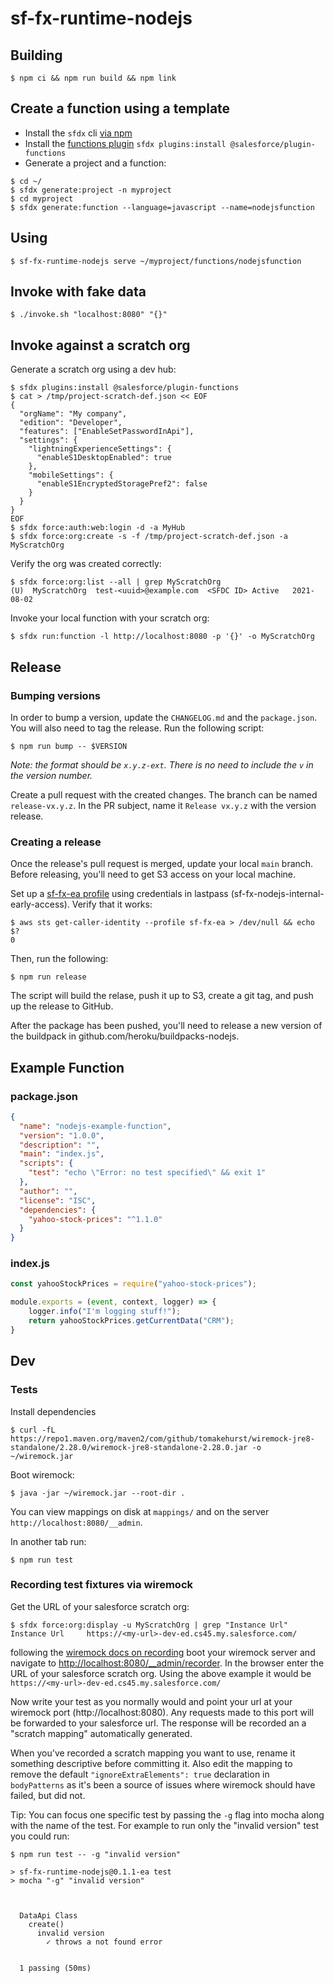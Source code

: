 # sf-fx-runtime-nodejs

## Building
```
$ npm ci && npm run build && npm link
```

## Create a function using a template

- Install the `sfdx` cli [via npm](https://developer.salesforce.com/docs/atlas.en-us.sfdx_setup.meta/sfdx_setup/sfdx_setup_install_cli.htm)
- Install the [functions plugin](https://github.com/salesforcecli/plugin-functions) `sfdx plugins:install @salesforce/plugin-functions`
- Generate a project and a function:

```
$ cd ~/
$ sfdx generate:project -n myproject
$ cd myproject
$ sfdx generate:function --language=javascript --name=nodejsfunction
```

## Using

```
$ sf-fx-runtime-nodejs serve ~/myproject/functions/nodejsfunction
```

## Invoke with fake data

```
$ ./invoke.sh "localhost:8080" "{}"
```

## Invoke against a scratch org

Generate a scratch org using a dev hub:

```
$ sfdx plugins:install @salesforce/plugin-functions
$ cat > /tmp/project-scratch-def.json << EOF
{
  "orgName": "My company",
  "edition": "Developer",
  "features": ["EnableSetPasswordInApi"],
  "settings": {
    "lightningExperienceSettings": {
      "enableS1DesktopEnabled": true
    },
    "mobileSettings": {
      "enableS1EncryptedStoragePref2": false
    }
  }
}
EOF
$ sfdx force:auth:web:login -d -a MyHub
$ sfdx force:org:create -s -f /tmp/project-scratch-def.json -a MyScratchOrg
```

Verify the org was created correctly:

```
$ sfdx force:org:list --all | grep MyScratchOrg
(U)  MyScratchOrg  test-<uuid>@example.com  <SFDC ID> Active   2021-08-02
```

Invoke your local function with your scratch org:

```
$ sfdx run:function -l http://localhost:8080 -p '{}' -o MyScratchOrg
```

## Release
### Bumping versions

In order to bump a version, update the `CHANGELOG.md` and the `package.json`. You will also need to tag the release. Run the following script:

```
$ npm run bump -- $VERSION
```

*Note: the format should be `x.y.z-ext`. There is no need to include the `v` in the version number.*

Create a pull request with the created changes. The branch can be named `release-vx.y.z`. In the PR subject, name it `Release vx.y.z` with the version release.

### Creating a release

Once the release's pull request is merged, update your local `main` branch. Before releasing, you'll need to get S3 access on your local machine.

Set up a [sf-fx-ea profile](https://docs.aws.amazon.com/cli/latest/userguide/cli-configure-profiles.html) using credentials in lastpass (sf-fx-nodejs-internal-early-access). Verify that it works:

```
$ aws sts get-caller-identity --profile sf-fx-ea > /dev/null && echo $?
0
```

Then, run the following:

```
$ npm run release
```

The script will build the relase, push it up to S3, create a git tag, and push up the release to GitHub.

After the package has been pushed, you'll need to release a new version of the buildpack in github.com/heroku/buildpacks-nodejs.

## Example Function
### package.json
```json
{
  "name": "nodejs-example-function",
  "version": "1.0.0",
  "description": "",
  "main": "index.js",
  "scripts": {
    "test": "echo \"Error: no test specified\" && exit 1"
  },
  "author": "",
  "license": "ISC",
  "dependencies": {
    "yahoo-stock-prices": "^1.1.0"
  }
}

```
### index.js
```javascript
const yahooStockPrices = require("yahoo-stock-prices");

module.exports = (event, context, logger) => {
    logger.info("I'm logging stuff!");
    return yahooStockPrices.getCurrentData("CRM");
}
```

## Dev

### Tests

Install dependencies

```
$ curl -fL https://repo1.maven.org/maven2/com/github/tomakehurst/wiremock-jre8-standalone/2.28.0/wiremock-jre8-standalone-2.28.0.jar -o ~/wiremock.jar
```

Boot wiremock:

```
$ java -jar ~/wiremock.jar --root-dir .
```

You can view mappings on disk at `mappings/` and on the server `http://localhost:8080/__admin`.

In another tab run:

```
$ npm run test
```

### Recording test fixtures via wiremock

Get the URL of your salesforce scratch org:

```
$ sfdx force:org:display -u MyScratchOrg | grep "Instance Url"
Instance Url     https://<my-url>-dev-ed.cs45.my.salesforce.com/
```

following the [wiremock docs on recording](http://wiremock.org/docs/record-playback/) boot your wiremock server and navigate to [http://localhost:8080/\__admin/recorder](http://localhost:8080/__admin/recorder). In the browser enter the URL of your salesforce scratch org. Using the above example it would be `https://<my-url>-dev-ed.cs45.my.salesforce.com/`

Now write your test as you normally would and point your url at your wiremock port (http://localhost:8080). Any requests made to this port will be forwarded to your salesforce url. The response will be recorded an a "scratch mapping" automatically generated.

When you've recorded a scratch mapping you want to use, rename it something descriptive before committing it. Also edit the mapping to remove the default `"ignoreExtraElements": true` declaration in `bodyPatterns` as it's been a source of issues where wiremock should have failed, but did not.

Tip: You can focus one specific test by passing the `-g` flag into mocha along with the name of the test. For example to run only the "invalid version" test you could run:

```
$ npm run test -- -g "invalid version"

> sf-fx-runtime-nodejs@0.1.1-ea test
> mocha "-g" "invalid version"



  DataApi Class
    create()
      invalid version
        ✓ throws a not found error


  1 passing (50ms)
```

